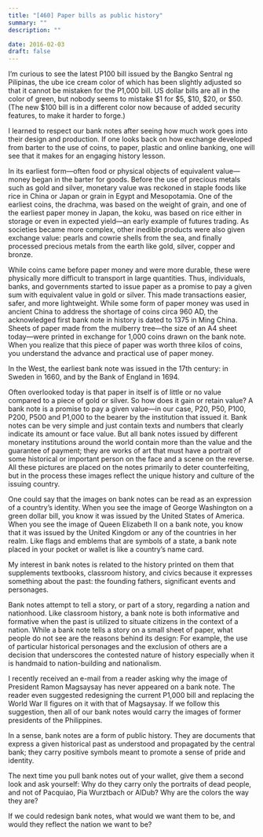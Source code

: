 ```yaml
---
title: "[460] Paper bills as public history"
summary: ""
description: ""

date: 2016-02-03
draft: false
---
```


I’m curious to see the latest P100 bill issued by the Bangko Sentral ng Pilipinas, the ube ice cream color of which has been slightly adjusted so that it cannot be mistaken for the P1,000 bill. US dollar bills are all in the color of green, but nobody seems to mistake $1 for $5, $10, $20, or $50. (The new $100 bill is in a different color now because of added security features, to make it harder to forge.)

I learned to respect our bank notes after seeing how much work goes into their design and production. If one looks back on how exchange developed from barter to the use of coins, to paper, plastic and online banking, one will see that it makes for an engaging history lesson.

In its earliest form—often food or physical objects of equivalent value—money began in the barter for goods. Before the use of precious metals such as gold and silver, monetary value was reckoned in staple foods like rice in China or Japan or grain in Egypt and Mesopotamia. One of the earliest coins, the drachma, was based on the weight of grain, and one of the earliest paper money in Japan, the koku, was based on rice either in storage or even in expected yield—an early example of futures trading. As societies became more complex, other inedible products were also given exchange value: pearls and cowrie shells from the sea, and finally processed precious metals from the earth like gold, silver, copper and bronze.

While coins came before paper money and were more durable, these were physically more difficult to transport in large quantities. Thus, individuals, banks, and governments started to issue paper as a promise to pay a given sum with equivalent value in gold or silver. This made transactions easier, safer, and more lightweight. While some form of paper money was used in ancient China to address the shortage of coins circa 960 AD, the acknowledged first bank note in history is dated to 1375 in Ming China. Sheets of paper made from the mulberry tree—the size of an A4 sheet today—were printed in exchange for 1,000 coins drawn on the bank note. When you realize that this piece of paper was worth three kilos of coins, you understand the advance and practical use of paper money.

In the West, the earliest bank note was issued in the 17th century: in Sweden in 1660, and by the Bank of England in 1694.

Often overlooked today is that paper in itself is of little or no value compared to a piece of gold or silver. So how does it gain or retain value? A bank note is a promise to pay a given value—in our case, P20, P50, P100, P200, P500 and P1,000 to the bearer by the institution that issued it. Bank notes can be very simple and just contain texts and numbers that clearly indicate its amount or face value. But all bank notes issued by different monetary institutions around the world contain more than the value and the guarantee of payment; they are works of art that must have a portrait of some historical or important person on the face and a scene on the reverse. All these pictures are placed on the notes primarily to deter counterfeiting, but in the process these images reflect the unique history and culture of the issuing country.

One could say that the images on bank notes can be read as an expression of a country’s identity. When you see the image of George Washington on a green dollar bill, you know it was issued by the United States of America. When you see the image of Queen Elizabeth II on a bank note, you know that it was issued by the United Kingdom or any of the countries in her realm. Like flags and emblems that are symbols of a state, a bank note placed in your pocket or wallet is like a country’s name card.

My interest in bank notes is related to the history printed on them that supplements textbooks, classroom history, and civics because it expresses something about the past: the founding fathers, significant events and personages.

Bank notes attempt to tell a story, or part of a story, regarding a nation and nationhood. Like classroom history, a bank note is both informative and formative when the past is utilized to situate citizens in the context of a nation. While a bank note tells a story on a small sheet of paper, what people do not see are the reasons behind its design: For example, the use of particular historical personages and the exclusion of others are a decision that underscores the contested nature of history especially when it is handmaid to nation-building and nationalism.

I recently received an e-mail from a reader asking why the image of President Ramon Magsaysay has never appeared on a bank note. The reader even suggested redesigning the current P1,000 bill and replacing the World War II figures on it with that of Magsaysay. If we follow this suggestion, then all of our bank notes would carry the images of former presidents of the Philippines.

In a sense, bank notes are a form of public history. They are documents that express a given historical past as understood and propagated by the central bank; they carry positive symbols meant to promote a sense of pride and identity.

The next time you pull bank notes out of your wallet, give them a second look and ask yourself: Why do they carry only the portraits of dead people, and not of Pacquiao, Pia Wurztbach or AlDub? Why are the colors the way they are?

If we could redesign bank notes, what would we want them to be, and would they reflect the nation we want to be?
